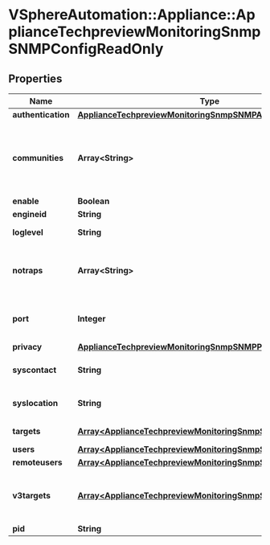 # VSphereAutomation::Appliance::ApplianceTechpreviewMonitoringSnmpSNMPConfigReadOnly

## Properties
Name | Type | Description | Notes
------------ | ------------- | ------------- | -------------
**authentication** | [**ApplianceTechpreviewMonitoringSnmpSNMPAuthProto**](ApplianceTechpreviewMonitoringSnmpSNMPAuthProto.md) |  | 
**communities** | **Array&lt;String&gt;** | Set up to ten communities, each of no more than 64 characters long. The format is: community1[,community2,...]. This setting overwrites any previous settings. | 
**enable** | **Boolean** | Set enable to true/false | 
**engineid** | **String** | Set SNMPv3 engine ID. | 
**loglevel** | **String** | System Agent syslog logging level: debug|info|warning|error. | 
**notraps** | **Array&lt;String&gt;** | Comma-separated list of trap OIDs (object identifiers) for traps not to be sent by the agent. Use &#39;reset&#39; to clear the setting. | 
**port** | **Integer** | Set up a UDP port which the SNMP agent uses to listen on for polling requests. The default UDP port is 161. | 
**privacy** | [**ApplianceTechpreviewMonitoringSnmpSNMPPrivProto**](ApplianceTechpreviewMonitoringSnmpSNMPPrivProto.md) |  | 
**syscontact** | **String** | System contact string as presented in sysContact.0. Up to 255 characters long. | 
**syslocation** | **String** | System location string as presented in sysLocation.0. Up to 255 characters long. | 
**targets** | [**Array&lt;ApplianceTechpreviewMonitoringSnmpSNMPv1TrapTarget&gt;**](ApplianceTechpreviewMonitoringSnmpSNMPv1TrapTarget.md) | Set up to three targets to which to send SNMPv1 traps. | 
**users** | [**Array&lt;ApplianceTechpreviewMonitoringSnmpSNMPUser&gt;**](ApplianceTechpreviewMonitoringSnmpSNMPUser.md) | Set up to five local users. | 
**remoteusers** | [**Array&lt;ApplianceTechpreviewMonitoringSnmpSNMPRemoteUser&gt;**](ApplianceTechpreviewMonitoringSnmpSNMPRemoteUser.md) | Set up remote users. | 
**v3targets** | [**Array&lt;ApplianceTechpreviewMonitoringSnmpSNMPv3Target&gt;**](ApplianceTechpreviewMonitoringSnmpSNMPv3Target.md) | Set up to three SNMPv3 notification targets. Format is: ip-or-hostname[@port]/remote-user/security-level/trap|inform[,...]. | 
**pid** | **String** | Set up pid | 


